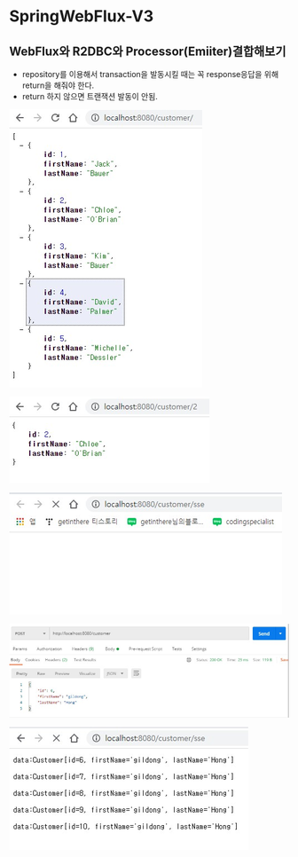# SpringWebFlux-V3

## WebFlux와 R2DBC와 Processor(Emiiter)결합해보기

- repository를 이용해서 transaction을 발동시킬 때는 꼭 response응답을 위해 return을 해줘야 한다.
- return 하지 않으면 트랜잭션 발동이 안됨.

![img](https://github.com/codingspecialist/SpringWebFlux-V3/blob/master/preview/1.jpg)

![img](https://github.com/codingspecialist/SpringWebFlux-V3/blob/master/preview/2.jpg)

![img](https://github.com/codingspecialist/SpringWebFlux-V3/blob/master/preview/3.jpg)

![img](https://github.com/codingspecialist/SpringWebFlux-V3/blob/master/preview/4.jpg)

![img](https://github.com/codingspecialist/SpringWebFlux-V3/blob/master/preview/5.jpg)